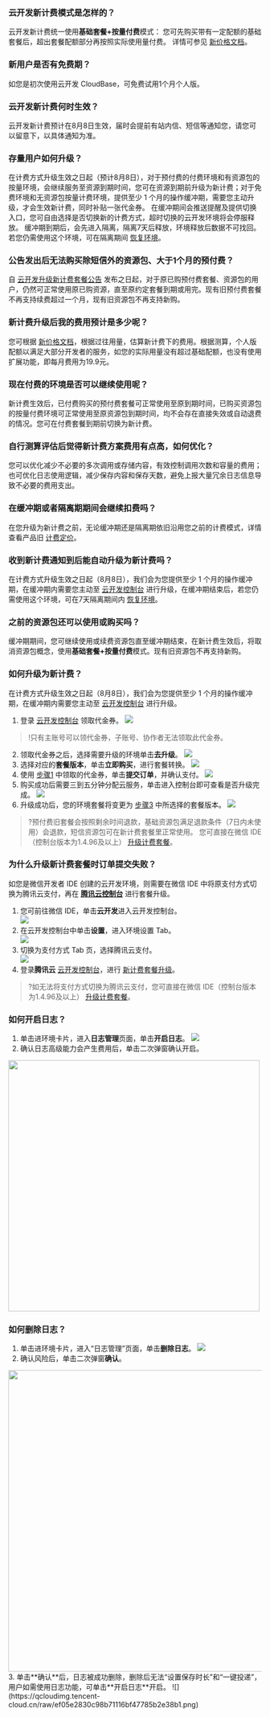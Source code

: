 [](id:q1)
### 云开发新计费模式是怎样的？
云开发新计费统一使用**基础套餐+按量付费**模式：
您可先购买带有一定配额的基础套餐后，超出套餐配额部分再按照实际使用量付费。
详情可参见 [新价格文档](https://cloud.tencent.com/document/product/876/75213)。

[](id:q2)
### 新用户是否有免费期？
如您是初次使用云开发 CloudBase，可免费试用1个月个人版。

[](id:q3)
### 云开发新计费何时生效？
云开发新计费预计在8月8日生效，届时会提前有站内信、短信等通知您，请您可以留意下，以具体通知为准。

[](id:q4)
### 存量用户如何升级？
在计费方式升级生效之日起（预计8月8日），对于预付费的付费环境和有资源包的按量环境，会继续服务至资源到期时间，您可在资源到期前升级为新计费；对于免费环境和无资源包按量计费环境，提供至少 1 个月的操作缓冲期，需要您主动升级，才会生效新计费，同时补贴一张代金券。
在缓冲期间会推送提醒及提供切换入口，您可自由选择是否切换新的计费方式，超时切换的云开发环境将会停服释放。
缓冲期到期后，会先进入隔离，隔离7天后释放，环境释放后数据不可找回。若您仍需使用这个环境，可在隔离期间 [恢复环境](https://cloud.tencent.com/document/product/876/55798)。

[](id:q5)
### 公告发出后无法购买除短信外的资源包、大于1个月的预付费？
自 [云开发升级新计费套餐公告](https://cloud.tencent.com/document/product/876/75212) 发布之日起，对于原已购预付费套餐、资源包的用户，仍然可正常使用原已购资源，直至原约定套餐到期或用完。现有旧预付费套餐不再支持续费超过一个月，现有旧资源包不再支持新购。

[](id:q6)
### 新计费升级后我的费用预计是多少呢？

您可根据 [新价格文档](https://cloud.tencent.com/document/product/876/75213)，根据过往用量，估算新计费下的费用。根据测算，个人版配额以满足大部分开发者的服务，如您的实际用量没有超过基础配额，也没有使用扩展功能，即每月费用为19.9元。

[](id:q7)
### 现在付费的环境是否可以继续使用呢？
新计费生效后，已付费购买的预付费套餐可正常使用至原到期时间，已购买资源包的按量付费环境可正常使用至原资源包到期时间，均不会存在直接失效或自动退费的情况。您可在付费套餐到期前切换为新计费。

[](id:q8)
### 自行测算评估后觉得新计费方案费用有点高，如何优化？
您可以优化减少不必要的多次调用或存储内容，有效控制调用次数和容量的费用；也可优化日志使用逻辑，减少保存内容和保存天数，避免上报大量冗余日志信息导致不必要的费用支出。

[](id:q9)
### 在缓冲期或者隔离期期间会继续扣费吗？
在您升级为新计费之前，无论缓冲期还是隔离期依旧沿用您之前的计费模式，详情查看产品旧 [计费定价](https://cloud.tencent.com/document/product/876/39095)。

[](id:q10)
### 收到新计费通知到后能自动升级为新计费吗？
在计费方式升级生效之日起（8月8日），我们会为您提供至少 1 个月的操作缓冲期，在缓冲期内需要您主动至 [云开发控制台](https://console.cloud.tencent.com/tcb/env/index?rid=4) 进行升级，在缓冲期结束后，若您仍需使用这个环境，可在7天隔离期间内 [恢复环境](https://cloud.tencent.com/document/product/876/55798)。

[](id:q11)
### 之前的资源包还可以使用或购买吗？
缓冲期期间，您可继续使用或续费资源包直至缓冲期结束，在新计费生效后，将取消资源包概念，使用**基础套餐+按量付费**模式。现有旧资源包不再支持新购。

[](id:q12)
### 如何升级为新计费？  
在计费方式升级生效之日起（8月8日），我们会为您提供至少 1 个月的操作缓冲期，在缓冲期内需要您主动至 [云开发控制台](https://console.cloud.tencent.com/tcb/env/index?rid=4) 进行升级。
1. [](id:step1)登录 [云开发控制台](https://console.cloud.tencent.com/tcb/env/index?rid=4) 领取代金券。
![](https://qcloudimg.tencent-cloud.cn/raw/fb49f31ed95c686761178398bffc857a.png)
>!只有主账号可以领代金券，子账号、协作者无法领取此代金券。
2. 领取代金券之后，选择需要升级的环境单击**去升级**。
![](https://qcloudimg.tencent-cloud.cn/raw/1be9cfe79401234d739a6201b759f35d.png)
3. [](id:step3)选择对应的**套餐版本**，单击**立即购买**，进行套餐转换。
![](https://qcloudimg.tencent-cloud.cn/raw/0dfecc61c5543c23d0d5e56dfd1b1a4b.png)
4. 使用 [步骤1](#step1) 中领取的代金券，单击**提交订单**，并确认支付。
![](https://qcloudimg.tencent-cloud.cn/raw/a121fa911066a383926c0444f56a8088.png)
5. 购买成功后需要三到五分钟分配云服务，单击进入控制台即可查看是否升级完成。
![](https://qcloudimg.tencent-cloud.cn/raw/a2340c15f37fa5b33065723371b5caf3.png)
6. 升级成功后，您的环境套餐将变更为 [步骤3](#step3) 中所选择的套餐版本。
![](https://qcloudimg.tencent-cloud.cn/raw/d4aec1d76e40eafb925b5d8c4b662ea3.png)

>?预付费旧套餐会按照剩余时间退款，基础资源包满足退款条件（7日内未使用）会退款，短信资源包可在新计费套餐里正常使用。
>您可直接在微信 IDE（控制台版本为1.4.96及以上） [升级计费套餐](https://developers.weixin.qq.com/miniprogram/dev/wxcloud/billing/instruction.html)。


[](id:q13)
### 为什么升级新计费套餐时订单提交失败？  
如您是微信开发者 IDE 创建的云开发环境，则需要在微信 IDE 中将原支付方式切换为腾讯云支付，再在 [**腾讯云控制台**](https://console.cloud.tencent.com/tcb) 进行套餐升级。  
1. 您可前往微信 IDE，单击**云开发**进入云开发控制台。  
![](https://qcloudimg.tencent-cloud.cn/raw/6973cb3e65037610a3b23e52119ddd01.png)
2. 在云开发控制台中单击**设置**，进入环境设置 Tab。  
![](https://qcloudimg.tencent-cloud.cn/raw/3a16594a22ed236b578eacb2747847bc.png)
3. 切换为支付方式 Tab 页，选择腾讯云支付。  
![](https://qcloudimg.tencent-cloud.cn/raw/9811ad5228c4927379dfabb30211ef31.png)
4. 登录**腾讯云** [云开发控制台](https://console.cloud.tencent.com/tcb/env/index?rid=4)，进行 [新计费套餐升级](https://cloud.tencent.com/document/product/876/76378#q12)。  

>?如无法将支付方式切换为腾讯云支付，您可直接在微信 IDE（控制台版本为1.4.96及以上） [升级计费套餐](https://developers.weixin.qq.com/miniprogram/dev/wxcloud/billing/instruction.html)。

### 如何开启日志？
1. 单击进环境卡片，进入**日志管理**页面，单击**开启日志**。
![](https://qcloudimg.tencent-cloud.cn/raw/e7429f3f9e558a8e74421e0c0cbf0712.png)
2. 确认日志高级能力会产生费用后，单击二次弹窗确认开启。<br>
<img style="width:500px; max-width: inherit;" src="https://qcloudimg.tencent-cloud.cn/raw/cd4175309308e1453559400b853ee5d3.png" />

### 如何删除日志？
1. 单击进环境卡片，进入“日志管理”页面，单击**删除日志**。
![](https://qcloudimg.tencent-cloud.cn/raw/2ad157c623ed215e45e29b258b7653ee.png)
2. 确认风险后，单击二次弹窗**确认**。
<img style="width:600px; max-width: inherit;" src="https://qcloudimg.tencent-cloud.cn/raw/0aa41c7b6b4baf1d58d307bc0f2729f4.png" />
3. 单击**确认**后，日志被成功删除，删除后无法“设置保存时长”和“一键投递”，用户如需使用日志功能，可单击**开启日志**开启。
![](https://qcloudimg.tencent-cloud.cn/raw/ef05e2830c98b71116bf47785b2e38b1.png)

